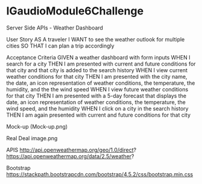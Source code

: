 # IGaudioModule6Challenge
Server Side APIs - Weather Dashboard

User Story
AS A traveler
I WANT to see the weather outlook for multiple cities
SO THAT I can plan a trip accordingly

Acceptance Criteria
GIVEN a weather dashboard with form inputs
WHEN I search for a city
THEN I am presented with current and future conditions for that city and that city is added to the search history
WHEN I view current weather conditions for that city
THEN I am presented with the city name, the date, an icon representation of weather conditions, the temperature, the humidity, and the the wind speed
WHEN I view future weather conditions for that city
THEN I am presented with a 5-day forecast that displays the date, an icon representation of weather conditions, the temperature, the wind speed, and the humidity
WHEN I click on a city in the search history
THEN I am again presented with current and future conditions for that city

Mock-up
(Mock-up.png)

Real Deal
image.png

APIS
http://api.openweathermap.org/geo/1.0/direct?
https://api.openweathermap.org/data/2.5/weather?

Bootstrap
https://stackpath.bootstrapcdn.com/bootstrap/4.5.2/css/bootstrap.min.css

